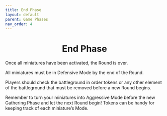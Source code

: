 ```yaml
---
title: End Phase
layout: default
parent: Game Phases
nav_order: 4
---
```

<link rel="stylesheet" href="style.css">
<h1 style="text-align: center;"><b> End Phase</b></h1>

Once all miniatures have been activated, the Round is over.

All miniatures must be in Defensive Mode by the end of the Round.

Players should check the battleground in order tokens or any other element of the battleground that must be removed before a new Round begins.

Remember to turn your miniatures into Aggressive Mode before the new Gathering Phase and let the next Round begin! Tokens can be handy for keeping track of each miniature’s Mode.

